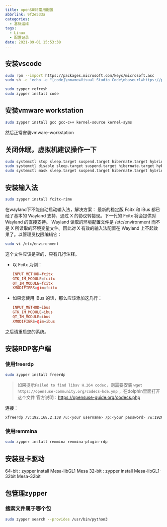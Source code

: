 ```yaml
---
title: openSUSE常用配置
abbrlink: 9f2e533a
categories:
  - 基础运维
tags:
  - Linux
  - 配置记录
date: 2021-09-01 15:53:38
---
```


## 安装vscode

```bash
sudo rpm --import https://packages.microsoft.com/keys/microsoft.asc
sudo sh -c 'echo -e "[code]\nname=Visual Studio Code\nbaseurl=https://packages.microsoft.com/yumrepos/vscode\nenabled=1\ntype=rpm-md\ngpgcheck=1\ngpgkey=https://packages.microsoft.com/keys/microsoft.asc" > /etc/zypp/repos.d/vscode.repo'

sudo zypper refresh
sudo zypper install code
```

## 安装vmware workstation

```bash
sudo zypper install gcc gcc-c++ kernel-source kernel-syms
```

然后正常安装vmware-workstation

## 关闭休眠，虚拟机建议操作一下

```bash
sudo systemctl stop sleep.target suspend.target hibernate.target hybrid-sleep.target
sudo systemctl disable sleep.target suspend.target hibernate.target hybrid-sleep.target
sudo systemctl mask sleep.target suspend.target hibernate.target hybrid-sleep.target
```

## 安装输入法

```bash
sudo zypper install fcitx-rime
```

在wayland下不能自动启动输入法，解决方案：
最新的稳定版 Fcitx 和 iBus 都已经了基本的 Wayland 支持，通过 X 的协议转接现。下一代的 Fcitx 将会提供对 Wayland 的直接支持。
Wayland 读取的环境配置文件是 /etc/environment 而不是 X 所读取的环境变量文件。因此对 X 有效的输入法配置在 Wayland 上不起效果了。以管理员权限编辑它：

```bash
sudo vi /etc/environment
```

这个文件应该是空的，只有几行注释。

- 以 Fcitx 为例：

    ```conf
    INPUT_METHOD=fcitx
    GTK_IM_MODULE=fcitx
    QT_IM_MODULE=fcitx
    XMODIFIERS=@im=fcitx
    ```

- 如果您使用 iBus 的话，那么应该添加这几行：

    ```conf
    INPUT_METHOD=ibus
    GTK_IM_MODULE=ibus
    QT_IM_MODULE=ibus
    XMODIFIERS=@im=ibus
    ```

之后请重启您的系统。

## 安装RDP客户端

### 使用freerdp

```bash
sudo zypper install freerdp
```

> 如果提示`Failed to find libav H.264 codec`，则需要安装
> `wget https://opensuse-community.org/codecs-kde.ymp` ，在dolphin里面打开这个文件
> 官方说明：<https://opensuse-guide.org/codecs.php>

连接：

```bash
xfreerdp /v:192.168.2.138 /u:<your username> /p:<your password> /w:1920 /h:1080 /cert:ignore
```

### 使用remmina

```bash
sudo zypper install remmina remmina-plugin-rdp
```

## 安装显卡驱动

64-bit : zypper install Mesa-libGL1 Mesa
32-bit : zypper install Mesa-libGL1-32bit Mesa-32bit

## 包管理zypper

### 搜索文件属于哪个包

```bash
sudo zypper search --provides /usr/bin/python3
```
